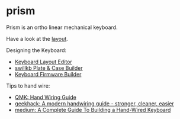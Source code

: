 # prism

Prism is an ortho linear mechanical keyboard.

Have a look at the [layout](layers.md).

Designing the Keyboard:

* [Keyboard Layout Editor](http://www.keyboard-layout-editor.com/)
* [swillkb Plate & Case Builder](http://builder.swillkb.com/)
* [Keyboard Firmware Builder](https://kbfirmware.com/)

Tips to hand wire:

* [QMK: Hand Wiring Guide](https://beta.docs.qmk.fm/using-qmk/guides/keyboard-building/hand_wire)
* [geekhack: A modern handwiring guide - stronger, cleaner, easier](https://geekhack.org/index.php?topic=87689.0)
* [medium: A Complete Guide To Building a Hand-Wired Keyboard](https://medium.com/cracked-the-code/a-complete-guide-to-building-a-hand-wired-keyboard-9d8c9cc7b041)
